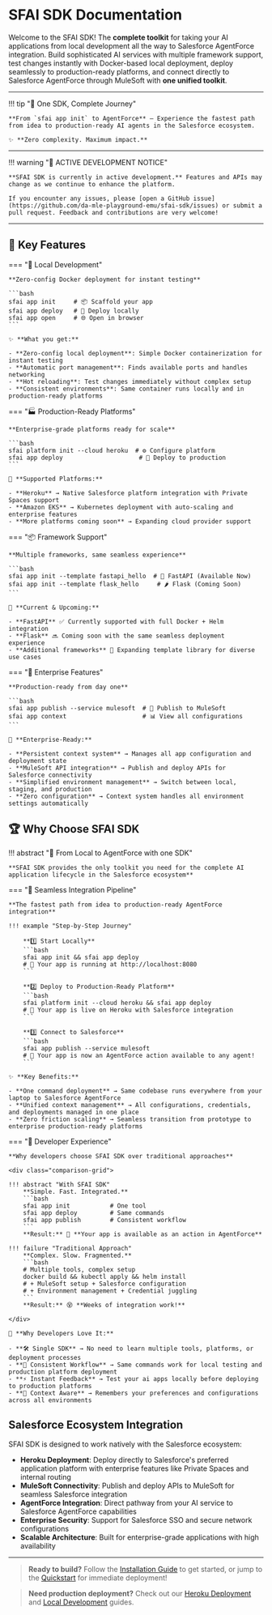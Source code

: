 # SFAI SDK Documentation

Welcome to the SFAI SDK! The **complete toolkit** for taking your AI applications from local development all the way to Salesforce AgentForce integration. Build sophisticated AI services with multiple framework support, test changes instantly with Docker-based local deployment, deploy seamlessly to production-ready platforms, and connect directly to Salesforce AgentForce through MuleSoft with **one unified toolkit**.

---

!!! tip "🎯 One SDK, Complete Journey"

    **From `sfai app init` to AgentForce** — Experience the fastest path from idea to production-ready AI agents in the Salesforce ecosystem.

    ✨ **Zero complexity. Maximum impact.**

---

!!! warning "🚧 ACTIVE DEVELOPMENT NOTICE"

    **SFAI SDK is currently in active development.** Features and APIs may change as we continue to enhance the platform.

    If you encounter any issues, please [open a GitHub issue](https://github.com/da-mle-playground-emu/sfai-sdk/issues) or submit a pull request. Feedback and contributions are very welcome!

---

## 🚀 Key Features

=== "🐳 Local Development"

    **Zero-config Docker deployment for instant testing**

    ```bash
    sfai app init     # 📦 Scaffold your app
    sfai app deploy   # 🚀 Deploy locally
    sfai app open     # 🌐 Open in browser
    ```

    ✨ **What you get:**

    - **Zero-config local deployment**: Simple Docker containerization for instant testing
    - **Automatic port management**: Finds available ports and handles networking
    - **Hot reloading**: Test changes immediately without complex setup
    - **Consistent environments**: Same container runs locally and in production-ready platforms

=== "🏭 Production-Ready Platforms"

    **Enterprise-grade platforms ready for scale**

    ```bash
    sfai platform init --cloud heroku  # ⚙️ Configure platform
    sfai app deploy                     # 🚀 Deploy to production
    ```

    🌟 **Supported Platforms:**

    - **Heroku** → Native Salesforce platform integration with Private Spaces support
    - **Amazon EKS** → Kubernetes deployment with auto-scaling and enterprise features
    - **More platforms coming soon** → Expanding cloud provider support

=== "📦 Framework Support"

    **Multiple frameworks, same seamless experience**

    ```bash
    sfai app init --template fastapi_hello  # 🐍 FastAPI (Available Now)
    sfai app init --template flask_hello     # 🌶️ Flask (Coming Soon)
    ```

    🔧 **Current & Upcoming:**

    - **FastAPI** ✅ Currently supported with full Docker + Helm integration
    - **Flask** 🔜 Coming soon with the same seamless deployment experience
    - **Additional frameworks** 🚀 Expanding template library for diverse use cases

=== "🔧 Enterprise Features"

    **Production-ready from day one**

    ```bash
    sfai app publish --service mulesoft  # 🔗 Publish to MuleSoft
    sfai app context                     # 📊 View all configurations
    ```

    💼 **Enterprise-Ready:**

    - **Persistent context system** → Manages all app configuration and deployment state
    - **MuleSoft API integration** → Publish and deploy APIs for Salesforce connectivity
    - **Simplified environment management** → Switch between local, staging, and production
    - **Zero configuration** → Context system handles all environment settings automatically

## 🏆 Why Choose SFAI SDK

!!! abstract "🚀 From Local to AgentForce with one SDK"

    **SFAI SDK provides the only toolkit you need for the complete AI application lifecycle in the Salesforce ecosystem**

=== "🔄 Seamless Integration Pipeline"

    **The fastest path from idea to production-ready AgentForce integration**

    !!! example "Step-by-Step Journey"

        **1️⃣ Start Locally**
        ```bash
        sfai app init && sfai app deploy
        # 🎉 Your app is running at http://localhost:8080
        ```

        **2️⃣ Deploy to Production-Ready Platform**
        ```bash
        sfai platform init --cloud heroku && sfai app deploy
        # 🎉 Your app is live on Heroku with Salesforce integration
        ```

        **3️⃣ Connect to Salesforce**
        ```bash
        sfai app publish --service mulesoft
        # 🎉 Your app is now an AgentForce action available to any agent!
        ```

    ✨ **Key Benefits:**

    - **One command deployment** → Same codebase runs everywhere from your laptop to Salesforce AgentForce
    - **Unified context management** → All configurations, credentials, and deployments managed in one place
    - **Zero friction scaling** → Seamless transition from prototype to enterprise production-ready platforms

=== "🚀 Developer Experience"

    **Why developers choose SFAI SDK over traditional approaches**

    <div class="comparison-grid">

    !!! abstract "With SFAI SDK"
        **Simple. Fast. Integrated.**
        ```bash
        sfai app init           # One tool
        sfai app deploy         # Same commands
        sfai app publish        # Consistent workflow
        ```
        **Result:** 🎉 **Your app is available as an action in AgentForce**

    !!! failure "Traditional Approach"
        **Complex. Slow. Fragmented.**
        ```bash
        # Multiple tools, complex setup
        docker build && kubectl apply && helm install
        # + MuleSoft setup + Salesforce configuration
        # + Environment management + Credential juggling
        ```
        **Result:** 😵 **Weeks of integration work!**

    </div>

    🌟 **Why Developers Love It:**

    - **🛠️ Single SDK** → No need to learn multiple tools, platforms, or deployment processes
    - **🔄 Consistent Workflow** → Same commands work for local testing and production platform deployment
    - **⚡ Instant Feedback** → Test your ai apps locally before deploying to production platforms
    - **🧠 Context Aware** → Remembers your preferences and configurations across all environments

## Salesforce Ecosystem Integration

SFAI SDK is designed to work natively with the Salesforce ecosystem:

- **Heroku Deployment**: Deploy directly to Salesforce's preferred application platform with enterprise features like Private Spaces and internal routing
- **MuleSoft Connectivity**: Publish and deploy APIs to MuleSoft for seamless Salesforce integration
- **AgentForce Integration**: Direct pathway from your AI service to Salesforce AgentForce capabilities
- **Enterprise Security**: Support for Salesforce SSO and secure network configurations
- **Scalable Architecture**: Built for enterprise-grade applications with high availability

---

> **Ready to build?** Follow the [Installation Guide](getting-started/installation.md) to get started, or jump to the [Quickstart](getting-started/quickstart.md) for immediate deployment!

> **Need production deployment?** Check out our [Heroku Deployment](usecases/heroku-deployment.ipynb) and [Local Development](usecases/local-deployment.ipynb) guides.
